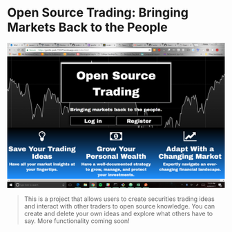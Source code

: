 # Open Source Trading: Bringing Markets Back to the People

![alt text](demo.png)

> This is a project that allows users to create securities trading ideas and interact with other traders to open source knowledge. You can create and delete your own ideas and explore what others have to say. More functionality coming soon!
>
